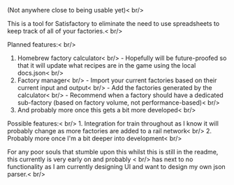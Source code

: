 (Not anywhere close to being usable yet)< br/> 

This is a tool for Satisfactory to eliminate the need to use spreadsheets to keep track of all of your factories.< br/>

 Planned features:< br/>
  1. Homebrew factory calculator< br/>
    - Hopefully will be future-proofed so that it will update what recipes are in the game using the local docs.json< br/>
  2. Factory manager< br/>
    - Import your current factories based on their current input and output< br/>
    - Add the factories generated by the calculator< br/>
    - Recommend when a factory should have a dedicated sub-factory (based on factory volume, not performance-based)< br/>
  3. And probably more once this gets a bit more developed< br/>

  Possible features:< br/>
    1. Integration for train throughout as I know it will probably change as more factories are added to a rail network< br/>
    2. Probably more once I'm a bit deeper into development< br/>

For any poor souls that stumble upon this whilst this is still in the readme, this currently is very early on and probably < br/>
has next to no functionality as I am currently designing UI and want to design my own json parser.< br/>


  
